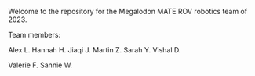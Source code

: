 Welcome to the repository for the Megalodon MATE ROV robotics team of 2023.

Team members:

Alex L.
Hannah H.
Jiaqi J.
Martin Z.
Sarah Y.
Vishal D.

Valerie F.
Sannie W.
